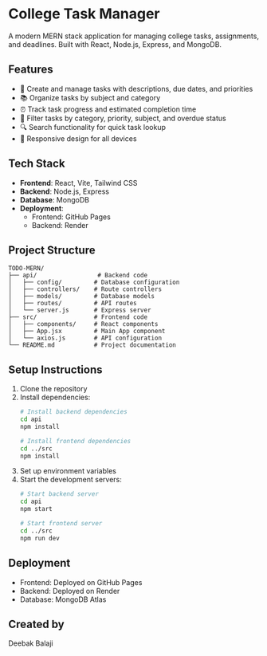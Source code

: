 # College Task Manager

A modern MERN stack application for managing college tasks, assignments, and deadlines. Built with React, Node.js, Express, and MongoDB.

## Features

- 📝 Create and manage tasks with descriptions, due dates, and priorities
- 📚 Organize tasks by subject and category
- ⏰ Track task progress and estimated completion time
- 📅 Filter tasks by category, priority, subject, and overdue status
- 🔍 Search functionality for quick task lookup
- 📱 Responsive design for all devices

## Tech Stack

- **Frontend**: React, Vite, Tailwind CSS
- **Backend**: Node.js, Express
- **Database**: MongoDB
- **Deployment**: 
  - Frontend: GitHub Pages
  - Backend: Render

## Project Structure

```
TODO-MERN/
├── api/                 # Backend code
│   ├── config/         # Database configuration
│   ├── controllers/    # Route controllers
│   ├── models/         # Database models
│   ├── routes/         # API routes
│   └── server.js       # Express server
├── src/                # Frontend code
│   ├── components/     # React components
│   ├── App.jsx         # Main App component
│   └── axios.js        # API configuration
└── README.md           # Project documentation
```

## Setup Instructions

1. Clone the repository
2. Install dependencies:
   ```bash
   # Install backend dependencies
   cd api
   npm install

   # Install frontend dependencies
   cd ../src
   npm install
   ```
3. Set up environment variables
4. Start the development servers:
   ```bash
   # Start backend server
   cd api
   npm start

   # Start frontend server
   cd ../src
   npm run dev
   ```

## Deployment

- Frontend: Deployed on GitHub Pages
- Backend: Deployed on Render
- Database: MongoDB Atlas

## Created by

Deebak Balaji
